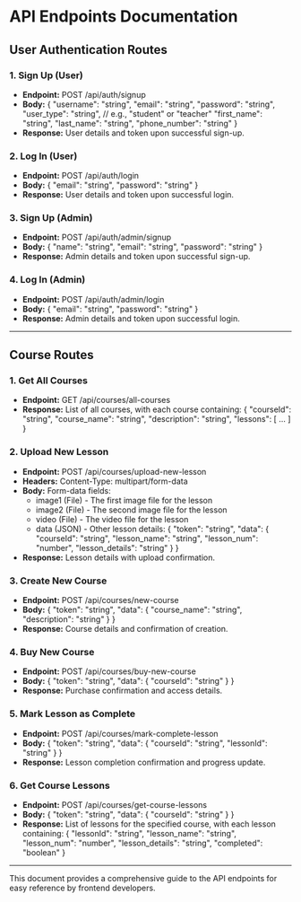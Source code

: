 
# API Endpoints Documentation

## User Authentication Routes

### 1. Sign Up (User)
- **Endpoint:** POST /api/auth/signup
- **Body:**
  {
    "username": "string",
    "email": "string",
    "password": "string",
    "user_type": "string", // e.g., "student" or "teacher"
    "first_name": "string",
    "last_name": "string",
    "phone_number": "string"
  }
- **Response:** User details and token upon successful sign-up.

### 2. Log In (User)
- **Endpoint:** POST /api/auth/login
- **Body:**
  {
    "email": "string",
    "password": "string"
  }
- **Response:** User details and token upon successful login.

### 3. Sign Up (Admin)
- **Endpoint:** POST /api/auth/admin/signup
- **Body:**
  {
    "name": "string",
    "email": "string",
    "password": "string"
  }
- **Response:** Admin details and token upon successful sign-up.

### 4. Log In (Admin)
- **Endpoint:** POST /api/auth/admin/login
- **Body:**
  {
    "email": "string",
    "password": "string"
  }
- **Response:** Admin details and token upon successful login.

---

## Course Routes

### 1. Get All Courses
- **Endpoint:** GET /api/courses/all-courses
- **Response:** List of all courses, with each course containing:
  {
    "courseId": "string",
    "course_name": "string",
    "description": "string",
    "lessons": [ ... ]
  }

### 2. Upload New Lesson
- **Endpoint:** POST /api/courses/upload-new-lesson
- **Headers:** Content-Type: multipart/form-data
- **Body:** Form-data fields:
  - image1 (File) - The first image file for the lesson
  - image2 (File) - The second image file for the lesson
  - video (File) - The video file for the lesson
  - data (JSON) - Other lesson details:
    {
      "token": "string",
      "data": {
        "courseId": "string",
        "lesson_name": "string",
        "lesson_num": "number",
        "lesson_details": "string"
      }
    }
- **Response:** Lesson details with upload confirmation.

### 3. Create New Course
- **Endpoint:** POST /api/courses/new-course
- **Body:**
  {
    "token": "string",
    "data": {
      "course_name": "string",
      "description": "string"
    }
  }
- **Response:** Course details and confirmation of creation.

### 4. Buy New Course
- **Endpoint:** POST /api/courses/buy-new-course
- **Body:**
  {
    "token": "string",
    "data": {
      "courseId": "string"
    }
  }
- **Response:** Purchase confirmation and access details.

### 5. Mark Lesson as Complete
- **Endpoint:** POST /api/courses/mark-complete-lesson
- **Body:**
  {
    "token": "string",
    "data": {
      "courseId": "string",
      "lessonId": "string"
    }
  }
- **Response:** Lesson completion confirmation and progress update.

### 6. Get Course Lessons
- **Endpoint:** POST /api/courses/get-course-lessons
- **Body:**
  {
    "token": "string",
    "data": {
      "courseId": "string"
    }
  }
- **Response:** List of lessons for the specified course, with each lesson containing:
  {
    "lessonId": "string",
    "lesson_name": "string",
    "lesson_num": "number",
    "lesson_details": "string",
    "completed": "boolean"
  }

---

This document provides a comprehensive guide to the API endpoints for easy reference by frontend developers.
